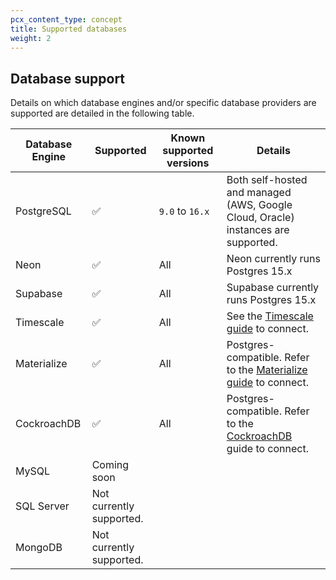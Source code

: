 ```yaml
---
pcx_content_type: concept
title: Supported databases
weight: 2
---
```


## Database support

Details on which database engines and/or specific database providers are supported are detailed in the following table.

| Database Engine | Supported                | Known supported versions | Details                                                                                              |
| --------------- | ------------------------ | ------------------------ | ---------------------------------------------------------------------------------------------------- |
| PostgreSQL      | ✅                       | `9.0` to `16.x`          | Both self-hosted and managed (AWS, Google Cloud, Oracle) instances are supported.                    |
| Neon            | ✅                       | All                      | Neon currently runs Postgres 15.x                                                                    |
| Supabase        | ✅                       | All                      | Supabase currently runs Postgres 15.x                                                                |
| Timescale       | ✅                       | All                      | See the [Timescale guide](/hyperdrive/examples/timescale/) to connect.                               |
| Materialize     | ✅                       | All                      | Postgres-compatible. Refer to the [Materialize guide](/hyperdrive/examples/materialize/) to connect. |
| CockroachDB     | ✅                       | All                      | Postgres-compatible. Refer to the [CockroachDB](/hyperdrive/examples/cockroachdb/) guide to connect. |
| MySQL           | Coming soon              |                          |                                                                                                      |
| SQL Server      | Not currently supported. |                          |                                                                                                      |
| MongoDB         | Not currently supported. |                          |                                                                                                      |
